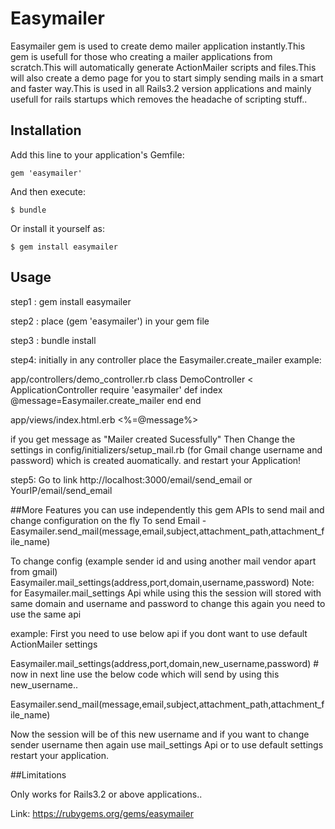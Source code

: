 # Easymailer

Easymailer gem is used to create demo mailer application instantly.This gem is usefull for those who creating a mailer 
applications from scratch.This will automatically generate ActionMailer scripts and files.This will also create a demo 
page for you to start simply sending mails in a smart and faster way.This is used in all Rails3.2 version applications 
and mainly usefull for rails startups which removes the headache of scripting stuff..

## Installation

Add this line to your application's Gemfile:

    gem 'easymailer'

And then execute:

    $ bundle

Or install it yourself as:

    $ gem install easymailer

## Usage

step1 :
gem install easymailer

step2 :
place (gem 'easymailer') in your gem file

step3 :
bundle install

step4:
initially in any controller place the Easymailer.create_mailer
 example:

app/controllers/demo_controller.rb
class DemoController < ApplicationController
  require 'easymailer'
  def index
    @message=Easymailer.create_mailer
  end
end

app/views/index.html.erb
<%=@message%>

if you get message as "Mailer created Sucessfully" Then Change the settings in config/initializers/setup_mail.rb
(for Gmail change username and password) which is created auomatically.
and restart your Application!

step5:
Go to link http://localhost:3000/email/send_email or YourIP/email/send_email

##More Features
you can use independently this gem APIs to send mail and change configuration on the fly
To send Email -
Easymailer.send_mail(message,email,subject,attachment_path,attachment_file_name)

To change config (example sender id and using another mail vendor apart from gmail)
Easymailer.mail_settings(address,port,domain,username,password)
Note: for Easymailer.mail_settings Api while using this the session will stored with same domain and username and 
password to change this again you need to use the same api

example:
First you need to use below api if you dont want to use default ActionMailer settings

Easymailer.mail_settings(address,port,domain,new_username,password) # now in next line use the below code which will 
send by using this new_username..

Easymailer.send_mail(message,email,subject,attachment_path,attachment_file_name)

Now the session will be of this new username and if you want to change sender username then again use mail_settings Api or to use default settings restart your application.

          
##Limitations

Only works for Rails3.2 or above applications..

Link:  https://rubygems.org/gems/easymailer